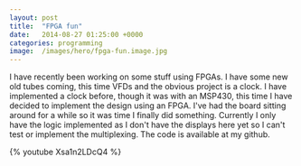 ```yaml
---
layout: post
title:  "FPGA fun"
date:   2014-08-27 01:25:00 +0000
categories: programming
image:  /images/hero/fpga-fun.image.jpg
---
```

I have recently been working on some stuff using FPGAs. I have some new old tubes coming, this time VFDs and the obvious project is a clock. I have implemented a clock before, though it was with an MSP430, this time I have decided to implement the design using an FPGA. I've had the board sitting around for a while so it was time I finally did something. Currently I only have the logic implemented as I don't have the displays here yet so I can't test or implement the multiplexing. The code is available at my github.

{% youtube Xsa1n2LDcQ4 %}
